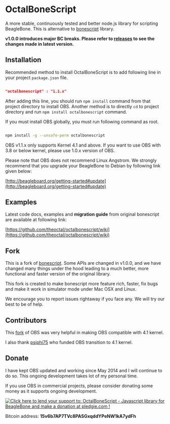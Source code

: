OctalBoneScript
===============

A more stable, continuously tested and better node.js library for scripting BeagleBone. This is alternative to [bonescript](https://github.com/jadonk/bonescript) library.

__v1.0.0 introduces major BC breaks. Please refer to [releases](https://github.com/theoctal/octalbonescript/releases) to see the changes made in latest version.__

Installation
------------
Recommended method to install OctalBoneScript is to add following line in your project ```package.json``` file.

```json

"octalbonescript" : "1.1.x"

```

After adding this line, you should run ``` npm install ``` command from that project directory to install OBS. Another method is to directly ```cd``` to project directory and run ```npm install octalbonescript``` command.

If you must install OBS globally, you must run following command as root.

```sh

npm install -g --unsafe-perm octalbonescript

```

OBS v1.1.x only supports Kernel 4.1 and above. If you want to use OBS with 3.8 or below kernel, please use 1.0.x version of OBS.

Please note that OBS does not recommend Linux Angstrom. We strongly recommend that you upgrade your BeagleBone to Debian by following link given below:

[http://beagleboard.org/getting-started#update](http://beagleboard.org/getting-started#update)

Examples
--------
Latest code docs, examples and **migration guide** from original bonescript are available at following link:

[https://github.com/theoctal/octalbonescript/wiki](https://github.com/theoctal/octalbonescript/wiki)

Fork
----
This is a fork of [bonescript](https://github.com/jadonk/bonescript). Some APIs are changed in v1.0.0, and we have changed many things under the hood leading to a much better, more functional and faster version of the original library.

This fork is created to make bonescript more feature rich, faster, fix bugs and make it work in
simulator mode under Mac OSX and Linux.

We encourage you to report issues rightaway if you face any. We will try our best to be of help.

Contributors
------------
This [fork](https://github.com/ruth0000/octalbonescript_capemgr4_1) of OBS was very helpful in making OBS compatible with 4.1 kernel.

I also thank [psiphi75](https://github.com/psiphi75) who funded OBS transition to 4.1 kernel.

Donate
------
I have kept OBS updated and working since May 2014 and I will continue to do so. This ongoing development takes lot of my personal time.

If you use OBS in commercial projects, please consider donating some money as it supports ongoing development.

<a href='https://pledgie.com/campaigns/30863'><img alt='Click here to lend your support to: OctalBoneScript - Javascript library for BeagleBone and make a donation at pledgie.com !' src='https://pledgie.com/campaigns/30863.png?skin_name=chrome' border='0' ></a>

Bitcoin address: **15v6b7AP7TVc8PASGxqddYPeNW1kA7ydFh**
